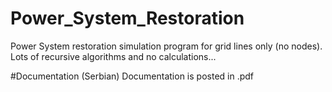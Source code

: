 # Power_System_Restoration
 Power System restoration simulation program for grid lines only (no nodes).
 Lots of recursive algorithms and no calculations...

#Documentation (Serbian)
 Documentation is posted in .pdf
